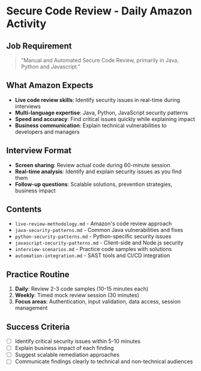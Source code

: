 # Secure Code Review - Daily Amazon Activity

## Job Requirement
> "Manual and Automated Secure Code Review, primarily in Java, Python and Javascript."

## What Amazon Expects
- **Live code review skills**: Identify security issues in real-time during interviews
- **Multi-language expertise**: Java, Python, JavaScript security patterns
- **Speed and accuracy**: Find critical issues quickly while explaining impact
- **Business communication**: Explain technical vulnerabilities to developers and managers

## Interview Format
- **Screen sharing**: Review actual code during 60-minute session
- **Real-time analysis**: Identify and explain security issues as you find them
- **Follow-up questions**: Scalable solutions, prevention strategies, business impact

## Contents
- `live-review-methodology.md` - Amazon's code review approach
- `java-security-patterns.md` - Common Java vulnerabilities and fixes
- `python-security-patterns.md` - Python-specific security issues
- `javascript-security-patterns.md` - Client-side and Node.js security
- `interview-scenarios.md` - Practice code samples with solutions
- `automation-integration.md` - SAST tools and CI/CD integration

## Practice Routine
1. **Daily**: Review 2-3 code samples (10-15 minutes each)
2. **Weekly**: Timed mock review session (30 minutes)
3. **Focus areas**: Authentication, input validation, data access, session management

## Success Criteria
- [ ] Identify critical security issues within 5-10 minutes
- [ ] Explain business impact of each finding
- [ ] Suggest scalable remediation approaches
- [ ] Communicate findings clearly to technical and non-technical audiences